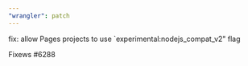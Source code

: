 ```yaml
---
"wrangler": patch
---
```


fix: allow Pages projects to use `experimental:nodejs_compat_v2" flag

Fixews #6288
